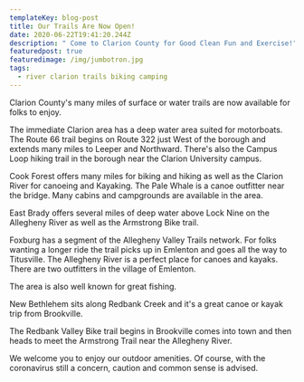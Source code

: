 ```yaml
---
templateKey: blog-post
title: Our Trails Are Now Open!
date: 2020-06-22T19:41:20.244Z
description: " Come to Clarion County for Good Clean Fun and Exercise!"
featuredpost: true
featuredimage: /img/jumbotron.jpg
tags:
  - river clarion trails biking camping
---
```

Clarion County's many miles of surface or water trails are now available for folks to enjoy.

The immediate Clarion area has a deep water area suited for motorboats. The Route 66 trail begins on Route 322 just West of the borough and extends many miles to Leeper and Northward. There's also the Campus Loop hiking trail in the borough near the Clarion University campus.

Cook Forest offers many miles for biking and hiking as well as the Clarion River for canoeing and Kayaking. The Pale Whale is a canoe outfitter near the bridge. Many cabins and campgrounds are available in the area.

East Brady offers several miles of deep water above Lock Nine on the Allegheny River as well as the Armstrong Bike trail.

Foxburg has a segment of the Allegheny Valley Trails network. For folks wanting a longer ride the trail picks up in Emlenton and goes all the way to Titusville. The Allegheny River is a perfect place for canoes and kayaks. There are two outfitters in the village of Emlenton.

The area is also well known for great fishing.

New Bethlehem sits along Redbank Creek and it's a great canoe or kayak trip from Brookville.

The Redbank Valley Bike trail begins in Brookville comes into town and then heads to meet the Armstrong Trail near the Allegheny River.

We welcome you to enjoy our outdoor amenities. Of course, with the coronavirus still a concern, caution and common sense is advised.